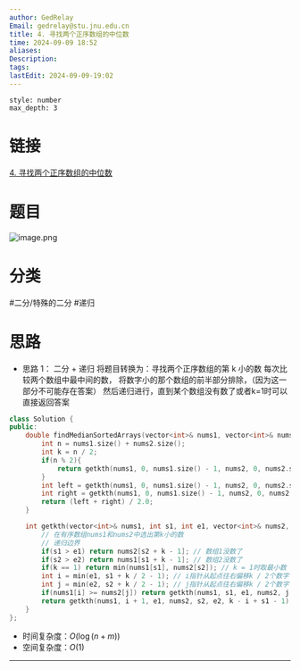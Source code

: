 ```yaml
---
author: GedRelay
Email: gedrelay@stu.jnu.edu.cn
title: 4. 寻找两个正序数组的中位数
time: 2024-09-09 18:52
aliases: 
Description: 
tags: 
lastEdit: 2024-09-09-19:02
---
```


```toc
style: number
max_depth: 3
```

# 链接
[4. 寻找两个正序数组的中位数](https://leetcode.cn/problems/median-of-two-sorted-arrays/) 

# 题目
![image.png](https://ged-pic-bed.oss-cn-guangzhou.aliyuncs.com/img/202409091852218.png)


# 分类
#二分/特殊的二分 #递归

# 思路
- 思路 1：
二分 + 递归
将题目转换为：寻找两个正序数组的第 k 小的数
每次比较两个数组中最中间的数，
将数字小的那个数组的前半部分排除，（因为这一部分不可能存在答案）
然后递归进行，直到某个数组没有数了或者k=1时可以直接返回答案


```cpp
class Solution {
public:
    double findMedianSortedArrays(vector<int>& nums1, vector<int>& nums2) {
        int n = nums1.size() + nums2.size();
        int k = n / 2;
        if(n % 2){
            return getkth(nums1, 0, nums1.size() - 1, nums2, 0, nums2.size() - 1, k + 1);
        }
        int left = getkth(nums1, 0, nums1.size() - 1, nums2, 0, nums2.size() - 1, k);
        int right = getkth(nums1, 0, nums1.size() - 1, nums2, 0, nums2.size() - 1, k + 1);
        return (left + right) / 2.0;
    }

    int getkth(vector<int>& nums1, int s1, int e1, vector<int>& nums2, int s2, int e2, int k){
	    // 在有序数组nums1和nums2中选出第k小的数
	    // 递归边界
        if(s1 > e1) return nums2[s2 + k - 1]; // 数组1没数了
        if(s2 > e2) return nums1[s1 + k - 1]; // 数组2没数了
        if(k == 1) return min(nums1[s1], nums2[s2]); // k = 1时取最小数
        int i = min(e1, s1 + k / 2 - 1); // i指针从起点往右偏移k / 2个数字
        int j = min(e2, s2 + k / 2 - 1); // j指针从起点往右偏移k / 2个数字
        if(nums1[i] >= nums2[j]) return getkth(nums1, s1, e1, nums2, j + 1, e2, k - j + s2 - 1); // 排除掉数组2中[s2, j]范围的数字
        return getkth(nums1, i + 1, e1, nums2, s2, e2, k - i + s1 - 1); // 排除掉数组1中[s1, i]范围的数字
    }
};
```


- 时间复杂度：${O\left( \log \left( n+m \right)  \right)  }$ 
- 空间复杂度：${O\left( 1 \right)  }$ 


---

